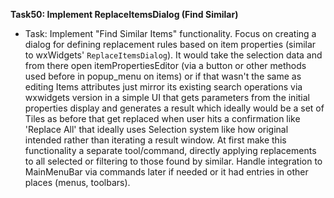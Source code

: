 **Task50: Implement ReplaceItemsDialog (Find Similar)**
-   Task: Implement "Find Similar Items" functionality. Focus on creating a dialog for defining replacement rules based on item properties (similar to wxWidgets' `ReplaceItemsDialog`). It would take the selection data and from there open itemPropertiesEditor (via a button or other methods used before in popup\_menu on items) or if that wasn't the same as editing Items attributes just mirror its existing search operations via wxwidgets version in a simple UI that gets parameters from the initial properties display and generates a result which ideally would be a set of Tiles as before that get replaced when user hits a confirmation like 'Replace All' that ideally uses Selection system like how original intended rather than iterating a result window. At first make this functionality a separate tool/command, directly applying replacements to all selected or filtering to those found by similar. Handle integration to MainMenuBar via commands later if needed or it had entries in other places (menus, toolbars).

